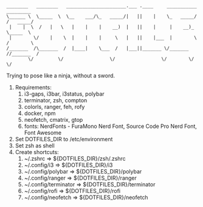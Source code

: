 ```
________   ________   ______________________.___ .____     ___________  _________
\______ \  \_____  \  \__    ___/\_   _____/|   ||    |    \_   _____/ /   _____/
 |    |  \  /   |   \   |    |    |    __)  |   ||    |     |    __)_  \_____  \ 
 |        \/    |    \  |    |    |     \   |   ||    |___  |        \ /        \
/_______  /\_______  /  |____|    \___  /   |___||_______ \/_______  //_______  /
        \/         \/                 \/                 \/        \/         \/ 
```

Trying to pose like a ninja, without a sword.


1.  Requirements:
    1.  i3-gaps, i3bar, i3status, polybar
    1.  terminator, zsh, compton
    1.  colorls, ranger, feh, rofy
    1.  docker, npm
    1.  neofetch, cmatrix, gtop
    1.  fonts: NerdFonts - FuraMono Nerd Font, Source Code Pro Nerd Font, Font Awesome  
1.  Set DOTFILES_DIR to /etc/environment
1.  Set zsh as shell
1.  Create shortcuts:
    1. ~/.zshrc  ⇒  ${DOTFILES_DIR}/zsh/.zshrc
    1. ~/.config/i3  ⇒  ${DOTFILES_DIR}/i3
    1. ~/.config/polybar  ⇒  ${DOTFILES_DIR}/polybar
    1. ~/.config/ranger  ⇒  ${DOTFILES_DIR}/ranger
    1. ~/.config/terminator  ⇒  ${DOTFILES_DIR}/terminator
    1. ~/.config/rofi  ⇒  ${DOTFILES_DIR}/rofi
    1. ~/.config/neofetch  ⇒  ${DOTFILES_DIR}/neofetch
